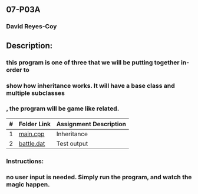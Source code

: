 ## 07-P03A
### David Reyes-Coy

## Description: 
### this program is one of three that we will be putting together in-order to
### show how inheritance works. It will have a base class and multiple subclasses
### , the program will be game like related.

|   #   | Folder Link                                                                                              | Assignment Description |
| :---: | -------------------------------------------------------------------------------------------------------- | ---------------------- |
|   1   | [main.cpp](https://github.com/dmreyescoy03/2143-OOP-ReyesCoy/blob/main/Assignments/07-P03A/main.cpp)     | Inheritance            |
|   2   | [battle.dat](https://github.com/dmreyescoy03/2143-OOP-ReyesCoy/blob/main/Assignments/07-P03A/battle.dat) | Test output            |

### Instructions:
### no user input is needed. Simply run the program, and watch the magic happen.